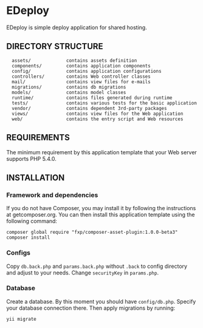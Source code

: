 EDeploy
================================

EDeploy is simple deploy application for shared hosting.


DIRECTORY STRUCTURE
-------------------

      assets/             contains assets definition
      components/         contains application components
      config/             contains application configurations
      controllers/        contains Web controller classes
      mail/               contains view files for e-mails
      migrations/         contains db migrations
      models/             contains model classes
      runtime/            contains files generated during runtime
      tests/              contains various tests for the basic application
      vendor/             contains dependent 3rd-party packages
      views/              contains view files for the Web application
      web/                contains the entry script and Web resources



REQUIREMENTS
------------

The minimum requirement by this application template that your Web server supports PHP 5.4.0.


INSTALLATION
------------

### Framework and dependencies

If you do not have Composer, you may install it by following the instructions at getcomposer.org.
You can then install this application template using the following command:

~~~
composer global require "fxp/composer-asset-plugin:1.0.0-beta3"
composer install
~~~


### Configs

Copy `db.back.php` and `params.back.php` without `.back` to config directory and adjust to your needs.
Change `securityKey` in `params.php`.


### Database

Create a database. By this moment you should have `config/db.php`. Specify your database connection there.
Then apply migrations by running:

~~~
yii migrate
~~~

